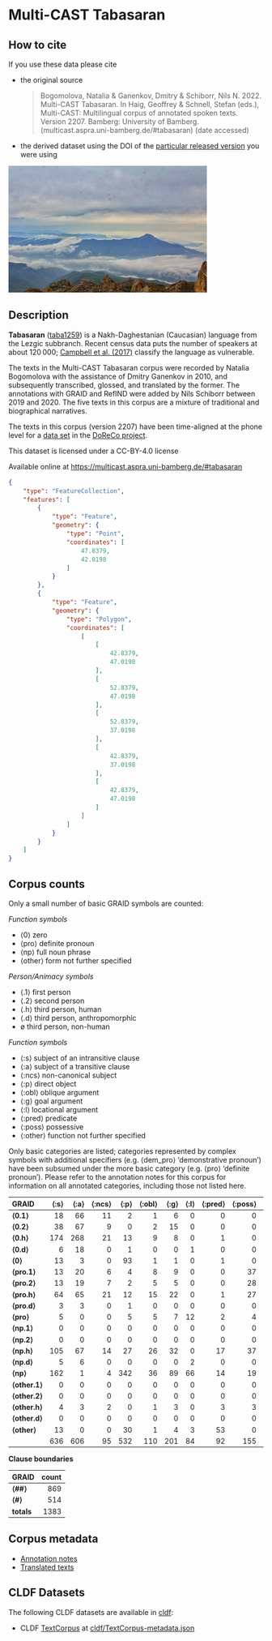 # Multi-CAST Tabasaran

## How to cite

If you use these data please cite
- the original source
  > Bogomolova, Natalia & Ganenkov, Dmitry & Schiborr, Nils N. 2022. Multi-CAST Tabasaran. In Haig, Geoffrey & Schnell, Stefan (eds.), Multi-CAST: Multilingual corpus of annotated spoken texts. Version 2207. Bamberg: University of Bamberg. (multicast.aspra.uni-bamberg.de/#tabasaran) (date accessed)
- the derived dataset using the DOI of the [particular released version](../../releases/) you were using

![](cldf/media/image.jpg)

## Description


**Tabasaran** ([taba1259](https://glottolog.org/resource/languoid/id/taba1259)) is a Nakh-Daghestanian (Caucasian) language from the Lezgic subbranch. Recent census data puts the number of speakers at about 120 000; [Campbell et al. (2017)](Source#cldf:campbell.etal2017) classify the language as vulnerable.

The texts in the Multi-CAST Tabasaran corpus were recorded by Natalia Bogomolova with the assistance of Dmitry Ganenkov in 2010, and subsequently transcribed, glossed, and translated by the former. The annotations with GRAID and RefIND were added by Nils Schiborr between 2019 and 2020. The five texts in this corpus are a mixture of traditional and biographical narratives.

The texts in this corpus (version 2207) have been time-aligned at the phone level for a [data set](https://doreco.huma-num.fr/languages/taba1259) in the [DoReCo project](https://doreco.huma-num.fr/).

This dataset is licensed under a CC-BY-4.0 license

Available online at https://multicast.aspra.uni-bamberg.de/#tabasaran


```geojson
{
    "type": "FeatureCollection",
    "features": [
        {
            "type": "Feature",
            "geometry": {
                "type": "Point",
                "coordinates": [
                    47.8379,
                    42.0198
                ]
            }
        },
        {
            "type": "Feature",
            "geometry": {
                "type": "Polygon",
                "coordinates": [
                    [
                        [
                            42.8379,
                            47.0198
                        ],
                        [
                            52.8379,
                            47.0198
                        ],
                        [
                            52.8379,
                            37.0198
                        ],
                        [
                            42.8379,
                            37.0198
                        ],
                        [
                            42.8379,
                            47.0198
                        ]
                    ]
                ]
            }
        }
    ]
}
```



## Corpus counts

Only a small number of basic GRAID symbols are counted:

*Function symbols*
- ⟨0⟩ zero
- ⟨pro⟩ definite pronoun
- ⟨np⟩ full noun phrase
- ⟨other⟩ form not further specified

*Person/Animacy symbols*
- ⟨.1⟩ first person
- ⟨.2⟩ second person
- ⟨.h⟩ third person, human
- ⟨.d⟩ third person, anthropomorphic
- ø third person, non-human

*Function symbols*
- ⟨:s⟩ subject of an intransitive clause
- ⟨:a⟩ subject of a transitive clause
- ⟨:ncs⟩ non-canonical subject
- ⟨:p⟩ direct object
- ⟨:obl⟩ oblique argument
- ⟨:g⟩ goal argument
- ⟨:l⟩ locational argument
- ⟨:pred⟩ predicate
- ⟨:poss⟩ possessive
- ⟨:other⟩ function not further specified

Only basic categories are listed; categories represented by complex symbols with additional
specifiers (e.g. ⟨dem_pro⟩ ‘demonstrative pronoun’) have been subsumed under the more basic
category (e.g. ⟨pro⟩ ‘definite pronoun’). Please refer to the annotation notes for this corpus for
information on all annotated categories, including those not listed here.

| GRAID | ⟨:s⟩ | ⟨:a⟩ | ⟨:ncs⟩ | ⟨:p⟩ | ⟨:obl⟩ | ⟨:g⟩ | ⟨:l⟩ | ⟨:pred⟩ | ⟨:poss⟩ | ⟨:other⟩ | totals |
|:--------------|-------:|-------:|---------:|-------:|---------:|-------:|-------:|----------:|----------:|-----------:|---------:|
| **⟨0.1⟩** | 18 | 66 | 11 | 2 | 1 | 6 | 0 | 0 | 0 | 0 | 104 |
| **⟨0.2⟩** | 38 | 67 | 9 | 0 | 2 | 15 | 0 | 0 | 0 | 0 | 131 |
| **⟨0.h⟩** | 174 | 268 | 21 | 13 | 9 | 8 | 0 | 1 | 0 | 0 | 494 |
| **⟨0.d⟩** | 6 | 18 | 0 | 1 | 0 | 0 | 1 | 0 | 0 | 0 | 26 |
| **⟨0⟩** | 13 | 3 | 0 | 93 | 1 | 1 | 0 | 1 | 0 | 1 | 113 |
| **⟨pro.1⟩** | 13 | 20 | 6 | 4 | 8 | 9 | 0 | 0 | 37 | 0 | 97 |
| **⟨pro.2⟩** | 13 | 19 | 7 | 2 | 5 | 5 | 0 | 0 | 28 | 3 | 82 |
| **⟨pro.h⟩** | 64 | 65 | 21 | 12 | 15 | 22 | 0 | 1 | 27 | 2 | 229 |
| **⟨pro.d⟩** | 3 | 3 | 0 | 1 | 0 | 0 | 0 | 0 | 0 | 0 | 7 |
| **⟨pro⟩** | 5 | 0 | 0 | 5 | 5 | 7 | 12 | 2 | 4 | 30 | 70 |
| **⟨np.1⟩** | 0 | 0 | 0 | 0 | 0 | 0 | 0 | 0 | 0 | 0 | 0 |
| **⟨np.2⟩** | 0 | 0 | 0 | 0 | 0 | 0 | 0 | 0 | 0 | 0 | 0 |
| **⟨np.h⟩** | 105 | 67 | 14 | 27 | 26 | 32 | 0 | 17 | 37 | 16 | 341 |
| **⟨np.d⟩** | 5 | 6 | 0 | 0 | 0 | 0 | 2 | 0 | 0 | 2 | 15 |
| **⟨np⟩** | 162 | 1 | 4 | 342 | 36 | 89 | 66 | 14 | 19 | 105 | 838 |
| **⟨other.1⟩** | 0 | 0 | 0 | 0 | 0 | 0 | 0 | 0 | 0 | 0 | 0 |
| **⟨other.2⟩** | 0 | 0 | 0 | 0 | 0 | 0 | 0 | 0 | 0 | 0 | 0 |
| **⟨other.h⟩** | 4 | 3 | 2 | 0 | 1 | 3 | 0 | 3 | 3 | 0 | 19 |
| **⟨other.d⟩** | 0 | 0 | 0 | 0 | 0 | 0 | 0 | 0 | 0 | 0 | 0 |
| **⟨other⟩** | 13 | 0 | 0 | 30 | 1 | 4 | 3 | 53 | 0 | 3 | 107 |
| | 636 | 606 | 95 | 532 | 110 | 201 | 84 | 92 | 155 | 162 | 2673 |


**Clause boundaries**

| GRAID | count |
|:-----------|--------:|
| **⟨##⟩** | 869 |
| **⟨#⟩** | 514 |
| **totals** | 1383 |



## Corpus metadata

- [Annotation notes](cldf/media/annotation-notes.pdf)
- [Translated texts](cldf/media/translated-texts.pdf)


## CLDF Datasets

The following CLDF datasets are available in [cldf](cldf):

- CLDF [TextCorpus](https://github.com/cldf/cldf/tree/master/modules/TextCorpus) at [cldf/TextCorpus-metadata.json](cldf/TextCorpus-metadata.json)